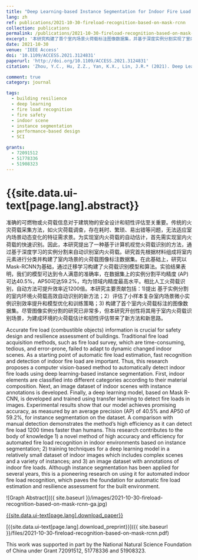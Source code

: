 ```yaml
---
title: "Deep Learning-based Instance Segmentation for Indoor Fire Load Recognition"
lang: zh
ref: publications/2021-10-30-fireload-recognition-based-on-mask-rcnn
collection: publications
permalink: /publications/2021-10-30-fireload-recognition-based-on-mask-rcnn
excerpt: '本研究构建了首个室内场景火荷载标注图像数据集，并基于深度实例分割实现了室内火荷载的识别，为未来室内火荷载自动估计、风险与韧性评估奠定了基础。'
date: 2021-10-30
venue: 'IEEE Access'
doi: '10.1109/ACCESS.2021.3124831'
paperurl: 'http://doi.org/10.1109/ACCESS.2021.3124831'
citation: 'Zhou, Y.C., Hu, Z.Z., Yan, K.X., Lin, J.R.* (2021). Deep Learning-based Instance Segmentation for Indoor Fire Load Recognition. <i>IEEE Access</i>, 9, xxx-xxx. doi: 10.1109/ACCESS.2021.3124831'

comment: true
category: journal

tags: 
  - building resilience
  - deep learning
  - fire load recognition
  - fire safety
  - indoor scene
  - instance segmentation
  - performance-based design
  - SCI

grants:
  - 72091512
  - 51778336
  - 51908323
---
```



{{site.data.ui-text[page.lang].abstract}}
====

准确的可燃物或火荷载信息对于建筑物的安全设计和韧性评估至关重要。传统的火灾荷载采集方法，如火灾荷载调查，存在耗时、繁琐、易出错等问题，无法适应室内场景动态变化的特征需求景。为实现室内火荷载的自动估计，首先需实现室内火荷载的快速识别。因此，本研究提出了一种基于计算机视觉火荷载识别的方法，通过基于深度学习的实例分割来自动识别室内火荷载。研究首先根据材料组成将室内元素进行分类并构建了室内场景的火荷载图像标注数据集。在此基础上，研究以Mask-RCNN为基础，通过迁移学习构建了火荷载识别模型和算法。实验结果表明，我们的模型可达到令人满意的准确率，在数据集上的实例分割平均精度 (AP)可达40.5%，AP50可达59.2%，均为领域内精度最高水平。相比人工火荷载识别，自动方法可提升效率近1200倍。本研究主要贡献包括：1)提出 基于实例分割的室内环境火荷载高效自动识别的新方法；2）评估了小样本复杂室内场景微小实例识别效率提升和模型优化和训练策略；3) 构建了首个室内火荷载标注的图像数据集。尽管图像实例分割的研究已非常多，但本研究开创性将其用于室内火荷载识别场景，为建成环境的火荷载估计和韧性评估带来了新方法和新思路。 

Accurate fire load (combustible objects) information is crucial for safety design and resilience assessment of buildings. Traditional fire load acquisition methods, such as fire load survey, which are time-consuming, tedious, and error-prone, failed to adapt to dynamic changed indoor scenes. As a starting point of automatic fire load estimation, fast recognition and detection of indoor fire load are important. Thus, this research proposes a computer vision-based method to automatically detect indoor fire loads using deep learning-based instance segmentation. First, indoor elements are classified into different categories according to their material composition. Next, an image dataset of indoor scenes with instance annotations is developed. Finally, a deep learning model, based on Mask R-CNN, is developed and trained using transfer learning to detect fire loads in images. Experimental results show that our model achieves promising accuracy, as measured by an average precision (AP) of 40.5% and AP50 of 59.2%, for instance segmentation on the dataset. A comparison with manual detection demonstrates the method’s high efficiency as it can detect fire load 1200 times faster than humans. This research contributes to the body of knowledge 1) a novel method of high accuracy and efficiency for automated fire load recognition in indoor environments based on instance segmentation; 2) training techniques for a deep learning model in a relatively small dataset of indoor images which includes complex scenes and a variety of instances; and 3) an image dataset with annotations of indoor fire loads. Although instance segmentation has been applied for several years, this is a pioneering research on using it for automated indoor fire load recognition, which paves the foundation for automatic fire load estimation and resilience assessment for the built environment.

![Graph Abstract]({{ site.baseurl }}/images/2021-10-30-fireload-recognition-based-on-mask-rcnn-ga.jpg)

[{{site.data.ui-text[page.lang].download_paper}}]({{page.paperurl}})

[{{site.data.ui-text[page.lang].download_preprint}}]({{ site.baseurl }}/files/2021-10-30-fireload-recognition-based-on-mask-rcnn.pdf)

This work was supported in part by the National Natural Science Foundation of China under Grant 72091512, 51778336 and 51908323.